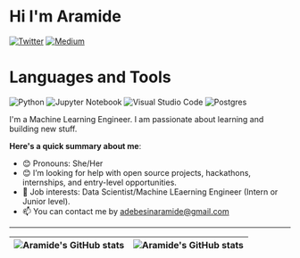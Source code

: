 # Hi I'm Aramide 

[![Twitter](https://img.shields.io/badge/Twitter-%40hara__myde-blue)](https://twitter.com/hara__myde)
[![Medium](https://img.shields.io/badge/Medium-12100E?style=for-the-badge&logo=medium&logoColor=white)](https://medium.com/@adebesinaramide)

# Languages and Tools
![Python](https://img.shields.io/badge/python-3670A0?style=for-the-badge&logo=python&logoColor=ffdd54)
![Jupyter Notebook](https://img.shields.io/badge/jupyter-%23FA0F00.svg?style=for-the-badge&logo=jupyter&logoColor=white)
![Visual Studio Code](https://img.shields.io/badge/Visual%20Studio%20Code-0078d7.svg?style=for-the-badge&logo=visual-studio-code&logoColor=white)
![Postgres](https://img.shields.io/badge/postgres-%23316192.svg?style=for-the-badge&logo=postgresql&logoColor=white)

I'm a Machine Learning Engineer. I am passionate about learning and building new stuff.

**Here's a quick summary about me**:

- 😊 Pronouns: She/Her
- 😊 I’m looking for help with open source projects, hackathons, internships, and entry-level opportunities.
- 💼 Job interests: Data Scientist/Machine LEaerning Engineer (Intern or Junior level).
- 📫 You can contact me by adebesinaramide@gmail.com

---

| <img align="center" src="https://github-readme-stats.vercel.app/api?username=Adebesin-Aramide&show_icons=true&include_all_commits=true&hide_border=true" alt="Aramide's GitHub stats" /> | <img align="center" src="https://github-readme-stats.vercel.app/api/top-langs/?username=Adebesin-Aramide&langs_count=8&layout=compact&hide_border=true" alt="Aramide's GitHub stats" /> |
| ------------- | ------------- |
